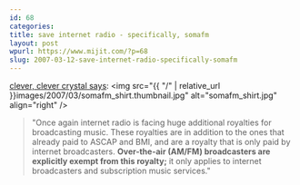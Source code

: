 ```yaml
---
id: 68
categories: 
title: save internet radio - specifically, somafm
layout: post
wpurl: https://www.mijit.com/?p=68
slug: 2007-03-12-save-internet-radio-specifically-somafm
---
```

<a href="https://www.cleverclevergirl.com/?p=52">clever, clever crystal says</a>:
<img src="{{ "/" | relative_url }}images/2007/03/somafm_shirt.thumbnail.jpg" alt="somafm_shirt.jpg" align="right" />
<blockquote>"Once again internet radio is facing huge additional royalties for broadcasting music. These royalties are in addition to the ones that already paid to ASCAP and BMI, and are a royalty that is only paid by internet broadcasters. <strong>Over-the-air (AM/FM) broadcasters are explicitly exempt from this royalty;</strong> it only applies to internet broadcasters and subscription music services."</blockquote>
